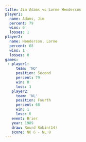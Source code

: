 ```yaml
---
title: Jim Adams vs Lorne Henderson
player1:                
  name: Adams, Jim      
  percent: 79           
  wins: 0               
  losses: 1             
player2:                
  name: Henderson, Lorne
  percent: 68           
  wins: 1               
  losses: 0             
games:
 - player1:          
     team: 'NO'      
     position: Second
     percent: 79     
     win: 0          
     loss: 1         
   player2:          
     team: 'NL'      
     position: Fourth
     percent: 68     
     win: 1          
     loss: 0         
   event: Brier         
   year: 1989           
   draw: Round Robin(14)
   score: NO 6 - NL 8   
---
```

